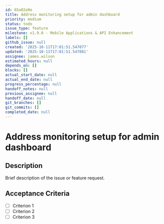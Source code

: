 ```yaml
---
id: 65a02a9e
title: Address monitoring setup for admin dashboard
priority: medium
status: todo
issue_type: feature
milestone: v1.9.0 - Mobile Applications & API Enhancement
labels: []
github_issue: null
created: '2025-10-11T17:01:51.547077'
updated: '2025-10-11T17:01:51.547081'
assignee: james.wilson
estimated_hours: null
depends_on: []
blocks: []
actual_start_date: null
actual_end_date: null
progress_percentage: null
handoff_notes: null
previous_assignee: null
handoff_date: null
git_branches: []
git_commits: []
completed_date: null
---
```


# Address monitoring setup for admin dashboard

## Description

Brief description of the issue or feature request.

## Acceptance Criteria

- [ ] Criterion 1
- [ ] Criterion 2
- [ ] Criterion 3